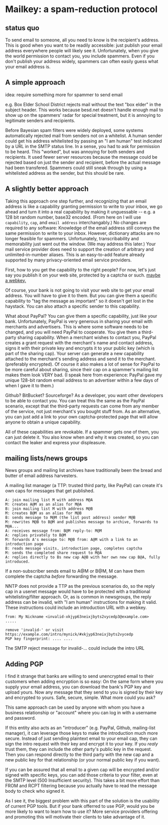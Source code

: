 Mailkey: a spam-reduction protocol
==================================

status quo
----------

To send email to someone, all you need to know is the recipient's address.
This is good when you want to be readily accessible: just publish your email
address everywhere people will likely see it.  Unfortunately, when you give
the world permission to contact you, you include spammers.  Even if you don't
publish your address widely, spammers can often easily guess what your email
address is.


A simple approach
-----------------

idea: require something more for spammer to send email

e.g. Box Elder School District rejects mail without the text "box elder" in
the subject header.  This works because besd.net doesn't handle enough mail to
show up on the spammers' radar for special treatment, but it is annoying to
legitimate senders and recipients.

Before Bayesian spam filters were widely deployed, some systems automatically
rejected mail from senders not on a whitelist.  A human sender could get his
address whitelisted by passing an "I am human" test indicated by a URL in the
SMTP status line.  In a sense, you had to ask for permission to be heard. This
"worked", but was annoying for both senders and recipients. It used fewer server
resources because the message could be rejected based on just the sender and
recipient, before the actual message had been transfered.  Spammers could
still sneak through by using a whitelisted address as the sender, but this
should be rare.

A slightly better approach
--------------------------

Taking this approach one step further, and recognizing that an email address
is like a capability granting permission to write to your inbox, we go ahead
and turn it into a real capability by making it unguessable -- e.g. a 128 bit
random number, base32 encoded. (From here on I will use `capability`, `cap`,
and `email address` interchangably.) No changes are required to any software:
Knowledge of the email address still conveys the same permission to write to
your inbox.  However, dictionary attacks are no longer feasible for spammers.
Unfortunately, transcribability and memorability just went out the window. (We
may address this later.)  Your mail service provider does need to support the
creation of arbitrary and unlimited-in-number aliases. This is an easy-to-add
feature already supported by many privacy-oriented email service providers.

First, how to you get the capability to the right people? For now, let's just
say you publish it on your web site, protected by a captcha or such. [maybe a
webkey.](http://waterken.sourceforge.net/web-key/)

Of course, your bank is not going to visit your web site to get your email
address. You will have to give it to them. But you can give them a specific
capability to "tag the message as important" so it doesn't get lost in the
haystack.  You can also attach a specific sender to this capability.

What about PayPal? You can give them a specific capability, just like your
bank.  Unfortunately, PayPal is very generous in sharing your email with
merchants and advertisers. This is where some software needs to be changed,
and you will need PayPal to cooperate.  You give them a third-party sharing
capability. When a merchant wishes to contact you, PayPal creates a grant
request with the merchant's name and contact address, signs it with their
private key and encrypts it to your public key (which is part of the sharing
cap).  Your server can generate a new capability attached to the merchant's
sending address and send it to the merchant. (preferably encrypted). Of course
it also makes a lot of sense for PayPal to be more careful about sharing,
since their cap on a spammer's mailing list makes them look VERY bad. (I
speak here from experience: PayPal gave my unique 128-bit random email address
to an advertiser within a few days of when I gave it to them.)

Github? BitBucket? Sourceforge?  As a developer, you want other developers to
be able to contact you. You can treat this the same as the PayPal scenario,
except that the third-party requests can come from any member of the service,
not just merchant's you bought stuff from.  As an alternative, you can just
add a link to your own captcha-protected page that will allow anyone to obtain
a unique capability.

All of these capabilities are revokable.  If a spammer gets one of them, you
can just delete it. You also know when and why it was created, so you can
contact the leaker and express your displeasure.

mailing lists/news groups
-------------------------
News groups and mailing list archives have traditionally been the bread and
butter of email address harvesters.

A mailing list manager (a TTP: trusted third party, like PayPal) can create
it's own caps for messages that get published.

    A: join mailing list M with address M@A
    M: creates A@M as an alias for M@A
    B: join mailing list M with address M@B
    M: creates B@M as an alias for M@B
    B: sends message to M@M (the list post address) sender M@B
    M: rewrites M@B to B@M and publishes message to archive, forwards to M@A...
    A: receives message from: B@M reply-to: M@M
    A: replies privately to B@M
    M: forwards A's message to: M@B from: A@M with a link to an introduction page
    B: reads message visits, introduction page, completes captcha
    M: sends the completed share request to M@A
    A: replies directly to Bs new cap A@B with her own new cap B@A, fully introduced.

If a non-subscriber sends email to A@M or B@M, M can have them complete the
captcha *before* forwarding the message.


NNTP does not provide a TTP as the previous scenarios do, so the reply cap in
a usenet message would have to be protected with a traditional
whitelisting/filter approach.  Or, as is common in newsgroups, the reply
address can be invalid, with "I am human" instructions for making it valid.
These instructions could include an introduction URL with a webkey.

    from: My Nickname <invalid-xkjyp63neixjbyts2vycedp3@example.com>
    .....

    remove 'invalid-' or visit
    https://example.com/intro/mynick/#xkjyp63neixjbyts2vycedp
    PGP key fingerprint: .... ....

The SMTP reject message for invalid-... could include the intro URL


Adding PGP
----------

I find it strange that banks are willing to send unencrypted email to their
customers when adding encryption is so easy:  On the same form where you
supply your email address, you can download the bank's PGP key and upload
yours.  Now any message that they send to you is signed by their key and
encrypted to yours. Safe, secure, simple. What more could you ask?

This same approach can be used by anyone with whom you have a business
relationship or "account" where you can log in with a username and password.

If this entity also acts as an "introducer" (e.g. PayPal, Github, mailing-list
manager), it can leverage those keys to make the introduction much more
secure. Instead of just sending plaintext email to your email cap, they can
sign the intro request with their key and encrypt it to your key.  If you
*realy* trust them, they can include the other party's public key in the
request. Then you can respond directly to the third party with the new cap and
a new public key for that relationship (or your normal public key if you
want).

If you can be assured that all email to a given cap will be encrypted and/or
signed with specific keys, you can add those criteria to your filter, even at
the SMTP level (500 Insufficient security). This takes a bit more effort than
FROM and RCPT filtering because you actually have to read the message body to
check who signed it.

As I see it, the biggest problem with this part of the solution is the
usability of current PGP tools.  But if your bank offerred to use PGP, would
you be more likely to want to learn how to use it?  More service providers
offering and promoting this will motivate their clients to take advantage of
it.

